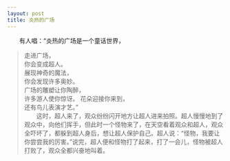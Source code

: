 ```yaml
---
layout: post
title: 炎热的广场
---
```



　　有人唱：“炎热的广场是一个童话世界，    
>    走进广场，    
>    你会变成超人。    
>    展现神奇的魔法，    
>    你会发现许多奥妙。    
>    广场的雕塑让你陶醉，    
>    许多游人使你惊讶。
>    花朵迎接你来到，    
>    还有鸟儿表演才艺。”    
　　这时，超人来了，观众纷纷闪开地方让超人进来拍照。超人慢慢地到了观众中，向他们挥手，但此时一个怪物来了，在天空看着观众和超人，观众全吓坏了，都躲到超人身后，想让超人保护自己。超人说：“怪物，我要让你尝尝我的厉害。”说完，超人便和怪物打了起来，打了一会儿，怪物被超人打败了，观众全都兴奋地叫着。    
